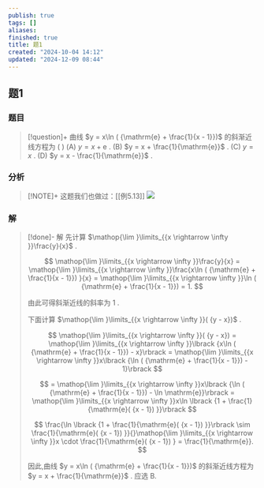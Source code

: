 ```yaml
---
publish: true
tags: []
aliases: 
finished: true
title: 题1
created: "2024-10-04 14:12"
updated: "2024-12-09 08:44"
---
```

## 题1
### 题目
> [!question]+
> 曲线 $y = x\ln ( {\mathrm{e} + \frac{1}{x - 1}})$ 的斜渐近线方程为 ( )
> (A) $y = x + \mathrm{e}$ . 
> (B) $y = x + \frac{1}{\mathrm{e}}$ .
> (C) $y = x$ . 
> (D) $y = x - \frac{1}{\mathrm{e}}$ .
### 分析
> [!NOTE]+
> 这题我们也做过：[[例5.13]]
> ![](https://img.hwenyi.tech/202412091644739.webp)
### 解
> [!done]-
> 解 先计算 $\mathop{\lim }\limits_{{x \rightarrow \infty }}\frac{y}{x}$ .
> 
> $$
> \mathop{\lim }\limits_{{x \rightarrow \infty }}\frac{y}{x} = \mathop{\lim }\limits_{{x \rightarrow \infty }}\frac{x\ln ( {\mathrm{e} + \frac{1}{x - 1}}) }{x} = \mathop{\lim }\limits_{{x \rightarrow \infty }}\ln ( {\mathrm{e} + \frac{1}{x - 1}}) = 1.
> $$
> 
> 由此可得斜渐近线的斜率为 1 .
> 
> 下面计算 $\mathop{\lim }\limits_{{x \rightarrow \infty }}( {y - x})$ .
> 
> $$
> \mathop{\lim }\limits_{{x \rightarrow \infty }}( {y - x}) = \mathop{\lim }\limits_{{x \rightarrow \infty }}\lbrack {x\ln ( {\mathrm{e} + \frac{1}{x - 1}}) - x}\rbrack = \mathop{\lim }\limits_{{x \rightarrow \infty }}x\lbrack {\ln ( {\mathrm{e} + \frac{1}{x - 1}}) - 1}\rbrack
> $$
> 
> $$
> = \mathop{\lim }\limits_{{x \rightarrow \infty }}x\lbrack {\ln ( {\mathrm{e} + \frac{1}{x - 1}}) - \ln \mathrm{e}}\rbrack = \mathop{\lim }\limits_{{x \rightarrow \infty }}x\ln \lbrack {1 + \frac{1}{\mathrm{e}( {x - 1}) }}\rbrack
> $$
> 
> $$
> \frac{\ln \lbrack {1 + \frac{1}{\mathrm{e}( {x - 1}) }}\rbrack \sim \frac{1}{\mathrm{e}( {x - 1}) }}{}\mathop{\lim }\limits_{{x \rightarrow \infty }}x \cdot \frac{1}{\mathrm{e}( {x - 1}) } = \frac{1}{\mathrm{e}}.
> $$
> 
> 因此,曲线 $y = x\ln ( {\mathrm{e} + \frac{1}{x - 1}})$ 的斜渐近线方程为 $y = x + \frac{1}{\mathrm{e}}$ . 应选 B.